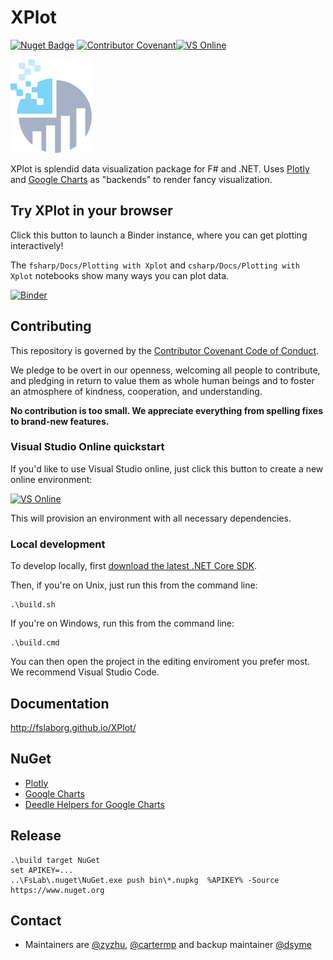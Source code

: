 # XPlot
[![Nuget Badge](https://buildstats.info/nuget/XPlot.Plotly)](https://www.nuget.org/packages/XPlot.Plotly/) [![Contributor Covenant](https://img.shields.io/badge/Contributor%20Covenant-v1.4%20adopted-ff69b4.svg)](code-of-conduct.md)<a href="https://online.visualstudio.com/environments/new?name=🤘%20my-xplot&repo=fslaborg/xplot"><img src="https://img.shields.io/static/v1?style=flat-square&logo=microsoft&label=VS%20Online&message=Create&color=blue" alt="VS Online"></a>

![XPlot logo](misc/XPlot.png)

XPlot is splendid data visualization package for F# and .NET. Uses [Plotly](https://plot.ly/graphing-libraries/) and [Google Charts](https://developers.google.com/chart/) as "backends" to render fancy visualization.

## Try XPlot in your browser

Click this button to launch a Binder instance, where you can get plotting interactively!

The `fsharp/Docs/Plotting with Xplot` and `csharp/Docs/Plotting with Xplot` notebooks show many ways you can plot data.

[![Binder](https://mybinder.org/badge_logo.svg)](https://mybinder.org/v2/gh/dotnet/interactive/master?urlpath=lab)

## Contributing

This repository is governed by the [Contributor Covenant Code of Conduct](https://www.contributor-covenant.org/).

We pledge to be overt in our openness, welcoming all people to contribute, and pledging in return to value them as whole human beings and to foster an atmosphere of kindness, cooperation, and understanding.

**No contribution is too small. We appreciate everything from spelling fixes to brand-new features.**

### Visual Studio Online quickstart

If you'd like to use Visual Studio online, just click this button to create a new online environment:

<a href="https://online.visualstudio.com/environments/new?name=my-xplot&repo=fslaborg/xplot"><img src="https://img.shields.io/static/v1?style=flat-square&logo=microsoft&label=VS%20Online&message=Create&color=blue" alt="VS Online"></a>

This will provision an environment with all necessary dependencies.

### Local development

To develop locally, first [download the latest .NET Core SDK](https://dotnet.microsoft.com/download).

Then, if you're on Unix, just run this from the command line:

    .\build.sh

If you're on Windows, run this from the command line:

    .\build.cmd

You can then open the project in the editing enviroment you prefer most. We recommend Visual Studio Code.

## Documentation

http://fslaborg.github.io/XPlot/

## NuGet

* [Plotly](http://www.nuget.org/packages/XPlot.Plotly/)
* [Google Charts](http://www.nuget.org/packages/XPlot.GoogleCharts/)
* [Deedle Helpers for Google Charts](http://www.nuget.org/packages/XPlot.GoogleCharts.Deedle/)

## Release

    .\build target NuGet
    set APIKEY=...
    ..\FsLab\.nuget\NuGet.exe push bin\*.nupkg  %APIKEY% -Source https://www.nuget.org

## Contact

* Maintainers are [@zyzhu](http://github.com/zyzhu), [@cartermp](http://github.com/cartermp) and backup maintainer [@dsyme](http://github.com/dsyme)
